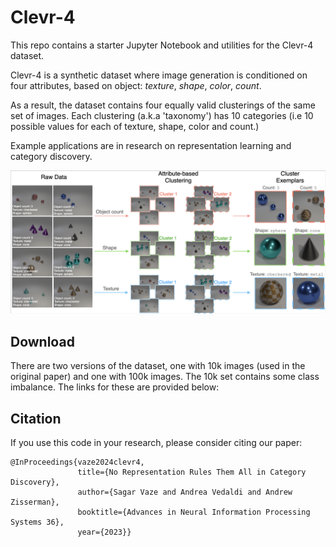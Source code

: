 # Clevr-4
This repo contains a starter Jupyter Notebook and utilities for the Clevr-4 dataset.

Clevr-4 is a synthetic dataset where image generation is conditioned on four attributes, based on object: *texture*, *shape*, *color*, *count*.

As a result, the dataset contains four equally valid clusterings of the same set of images. Each clustering (a.k.a 'taxonomy') has 10 categories (i.e 10 possible values for each of texture, shape, color and count.)

Example applications are in research on representation learning and category discovery.

![image](assets/dataset.png)

## Download

There are two versions of the dataset, one with 10k images (used in the original paper) and one with 100k images. The 10k set contains some class imbalance. The links for these are provided below:



## Citation

If you use this code in your research, please consider citing our paper:
```
@InProceedings{vaze2024clevr4,
               title={No Representation Rules Them All in Category Discovery},
               author={Sagar Vaze and Andrea Vedaldi and Andrew Zisserman},
               booktitle={Advances in Neural Information Processing Systems 36},
               year={2023}}
```

